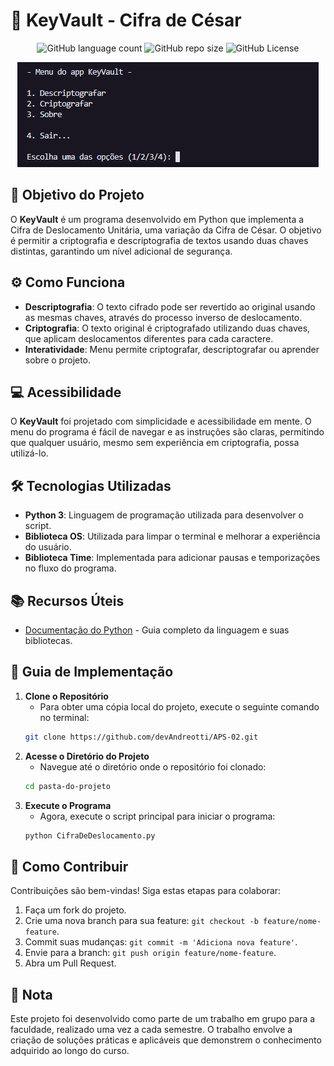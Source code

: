 <!-- Projeto Finalizado -->
# 🔐 KeyVault - Cifra de César
<p align="center">
  <!-- Contador de linguagens do GitHub -->
  <img alt="GitHub language count" src="https://img.shields.io/github/languages/count/devAndreotti/APS-02?color=FFF&labelColor=3b304f&style=flat-square">
  <!-- Tamanho do repositório no GitHub -->
  <img alt="GitHub repo size" src="https://img.shields.io/github/repo-size/devAndreotti/APS-02?color=FFF&labelColor=3b304f&style=flat-square">
  <!-- Licença do GitHub -->
  <img alt="GitHub License" src="https://img.shields.io/github/license/devAndreotti/devAndreotti?color=FFF&labelColor=3b304f&style=flat-square">
</p>

<div align="center">
  <img src="./KeyVault.png" alt="KeyVault Banner"/>
</div>

## 🎯 Objetivo do Projeto
O **KeyVault** é um programa desenvolvido em Python que implementa a Cifra de Deslocamento Unitária, uma variação da Cifra de César. O objetivo é permitir a criptografia e descriptografia de textos usando duas chaves distintas, garantindo um nível adicional de segurança.

## ⚙️ Como Funciona
- **Descriptografia**: O texto cifrado pode ser revertido ao original usando as mesmas chaves, através do processo inverso de deslocamento.
- **Criptografia**: O texto original é criptografado utilizando duas chaves, que aplicam deslocamentos diferentes para cada caractere.
- **Interatividade**: Menu permite criptografar, descriptografar ou aprender sobre o projeto.

## 💻 Acessibilidade
O **KeyVault** foi projetado com simplicidade e acessibilidade em mente. O menu do programa é fácil de navegar e as instruções são claras, permitindo que qualquer usuário, mesmo sem experiência em criptografia, possa utilizá-lo.

## 🛠 Tecnologias Utilizadas
- **Python 3**: Linguagem de programação utilizada para desenvolver o script.
- **Biblioteca OS**: Utilizada para limpar o terminal e melhorar a experiência do usuário.
- **Biblioteca Time**: Implementada para adicionar pausas e temporizações no fluxo do programa.

## 📚 Recursos Úteis
- [Documentação do Python](https://docs.python.org/3/) - Guia completo da linguagem e suas bibliotecas.

## 🧭 Guia de Implementação
1. **Clone o Repositório**
   - Para obter uma cópia local do projeto, execute o seguinte comando no terminal:
   ```bash
   git clone https://github.com/devAndreotti/APS-02.git
   ```
2. **Acesse o Diretório do Projeto**
   - Navegue até o diretório onde o repositório foi clonado:
   ```bash
   cd pasta-do-projeto
   ```
3. **Execute o Programa**
   - Agora, execute o script principal para iniciar o programa:
   ```bash
   python CifraDeDeslocamento.py
   ```

## 💪 Como Contribuir
Contribuições são bem-vindas! Siga estas etapas para colaborar:
1. Faça um fork do projeto.
2. Crie uma nova branch para sua feature: `git checkout -b feature/nome-feature`.
3. Commit suas mudanças: `git commit -m 'Adiciona nova feature'`.
4. Envie para a branch: `git push origin feature/nome-feature`.
5. Abra um Pull Request.

## 📝 Nota
Este projeto foi desenvolvido como parte de um trabalho em grupo para a faculdade, realizado uma vez a cada semestre. O trabalho envolve a criação de soluções práticas e aplicáveis que demonstrem o conhecimento adquirido ao longo do curso.
